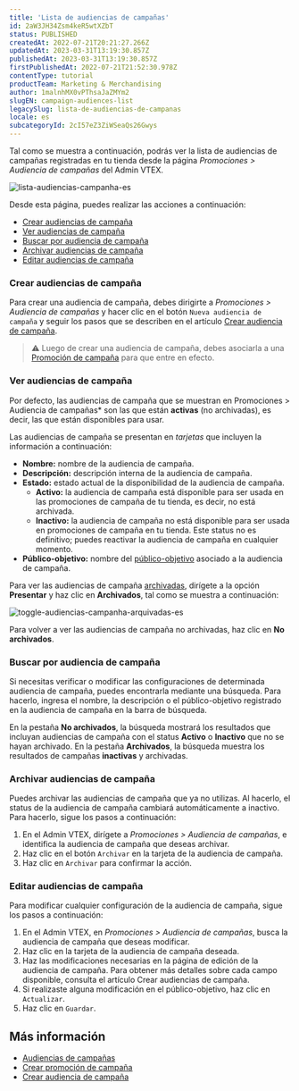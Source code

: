 ```yaml
---
title: 'Lista de audiencias de campañas'
id: 2aW3JH34Zsm4keR5wtXZbT
status: PUBLISHED
createdAt: 2022-07-21T20:21:27.266Z
updatedAt: 2023-03-31T13:19:30.857Z
publishedAt: 2023-03-31T13:19:30.857Z
firstPublishedAt: 2022-07-21T21:52:30.978Z
contentType: tutorial
productTeam: Marketing & Merchandising
author: 1malnhMX0vPThsaJaZMYm2
slugEN: campaign-audiences-list
legacySlug: lista-de-audiencias-de-campanas
locale: es
subcategoryId: 2cI57eZ3ZiWSeaQs26Gwys
---
```


Tal como se muestra a continuación, podrás ver la lista de audiencias de campañas registradas en tu tienda desde la página *Promociones > Audiencia de campañas* del Admin VTEX.

![lista-audiencias-campanha-es](https://cdn.statically.io/gh/vtexdocs/help-center-content/refs/heads/main/docs/es/tutorials/tasas-y-promociones/audiencia-de-las-campañas/lista-de-audiencias-de-campanas_1.png)

Desde esta página, puedes realizar las acciones a continuación:

* [Crear audiencias de campaña](#crear-audiencias-de-campana)
* [Ver audiencias de campaña](#ver-audiencias-de-campana)
* [Buscar por audiencia de campaña](#buscar-por-audiencia-de-campana)
* [Archivar audiencias de campaña](#archivar-audiencias-de-campana)
* [Editar audiencias de campaña](#editar-audiencias-de-campana)

### Crear audiencias de campaña

Para crear una audiencia de campaña, debes dirigirte a *Promociones > Audiencia de campañas* y hacer clic en el botón `Nueva audiencia de campaña` y seguir los pasos que se describen en el artículo [Crear audiencia de campaña](/es/tutorial/crear-audiencia-de-campanas--6cnuDZJzIkIeocewAQQK4K).

> ⚠️ Luego de crear una audiencia de campaña, debes asociarla a una [Promoción de campaña](/es/tutorial/promocion-de-campana--1ChYXhK2AQGuS6wAqS8Ume) para que entre en efecto.

### Ver audiencias de campaña

Por defecto, las audiencias de campaña que se muestran en Promociones > Audiencia de campañas* son las que están **activas** (no archivadas), es decir, las que están disponibles para usar.

Las audiencias de campaña se presentan en _tarjetas_ que incluyen la información a continuación:

* **Nombre:** nombre de la audiencia de campaña.
* **Descripción:** descripción interna de la audiencia de campaña.
* **Estado:** estado actual de la disponibilidad de la audiencia de campaña.
    * **Activo:** la audiencia de campaña está disponible para ser usada en las promociones de campaña de tu tienda, es decir, no está archivada.
    * **Inactivo:** la audiencia de campaña no está disponible para ser usada en promociones de campaña en tu tienda. Este status no es definitivo; puedes reactivar la audiencia de campaña en cualquier momento.
* **Público-objetivo:** nombre del [público-objetivo](/es/tutorial/audiencias-de-campanas--3o7lhpNseXY2WmjZO0gQ6m#publico-objetivo) asociado a la audiencia de campaña.

Para ver las audiencias de campaña [archivadas](#archivar-audiencias-de-campana), dirígete a la opción **Presentar** y haz clic en **Archivados**, tal como se muestra a continuación:

![toggle-audiencias-campanha-arquivadas-es](https://cdn.statically.io/gh/vtexdocs/help-center-content/refs/heads/main/docs/es/tutorials/tasas-y-promociones/audiencia-de-las-campañas/lista-de-audiencias-de-campanas_2.png)

Para volver a ver las audiencias de campaña no archivadas, haz clic en **No archivados**.

### Buscar por audiencia de campaña

Si necesitas verificar o modificar las configuraciones de determinada audiencia de campaña, puedes encontrarla mediante una búsqueda. Para hacerlo, ingresa el nombre, la descripción o el público-objetivo registrado en la audiencia de campaña en la barra de búsqueda.

En la pestaña **No archivados**, la búsqueda mostrará los resultados que incluyan audiencias de campaña con el status **Activo** o **Inactivo** que no se hayan archivado. En la pestaña **Archivados**, la búsqueda muestra los resultados de campañas **inactivas** y archivadas.

### Archivar audiencias de campaña

Puedes archivar las audiencias de campaña que ya no utilizas. Al hacerlo, el status de la audiencia de campaña cambiará automáticamente a inactivo. Para hacerlo, sigue los pasos a continuación:

1. En el Admin VTEX, dirígete a *Promociones > Audiencia de campañas*,  e identifica la audiencia de campaña que deseas archivar.
2. Haz clic en el botón `Archivar` en la tarjeta de la audiencia de campaña.
3. Haz clic en `Archivar` para confirmar la acción.

### Editar audiencias de campaña

Para modificar cualquier configuración de la audiencia de campaña, sigue los pasos a continuación:

1. En el Admin VTEX, en *Promociones > Audiencia de campañas*, busca la audiencia de campaña que deseas modificar.
2. Haz clic en la tarjeta de la audiencia de campaña deseada.
3. Haz las modificaciones necesarias en la página de edición de la audiencia de campaña. Para obtener más detalles sobre cada campo disponible, consulta el artículo Crear audiencias de campaña.
4. Si realizaste alguna modificación en el público-objetivo, haz clic en `Actualizar`.
5. Haz clic en `Guardar`.

## Más información

- [Audiencias de campañas](/es/tutorial/audiencias-de-campanas--3o7lhpNseXY2WmjZO0gQ6m)
- [Crear promoción de campaña](/es/tutorial/promocion-de-campana--1ChYXhK2AQGuS6wAqS8Ume)
- [Crear audiencia de campaña](/es/tutorial/crear-audiencia-de-campanas--6cnuDZJzIkIeocewAQQK4K)

